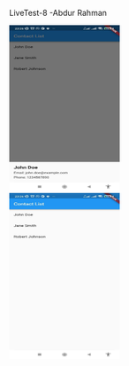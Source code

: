 LiveTest-8
-Abdur Rahman 

<img src="https://github.com/abdurrahmanador/livetest8/blob/master/1.jpg" height=300 width=200>
<br>
<img src="https://github.com/abdurrahmanador/livetest8/blob/master/2.jpg" height=300 width=200>

